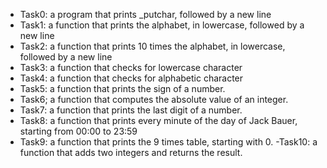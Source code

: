 - Task0: a program that prints _putchar, followed by a new line
- Task1: a function that prints the alphabet, in lowercase, followed by a new line
- Task2: a function that prints 10 times the alphabet, in lowercase, followed by a new line
- Task3: a function that checks for lowercase character
- Task4: a function that checks for alphabetic character
- Task5: a function that prints the sign of a number.
- Task6; a function that computes the absolute value of an integer.
- Task7: a function that prints the last digit of a number.
- Task8: a function that prints every minute of the day of Jack Bauer, starting from 00:00 to 23:59
- Task9: a function that prints the 9 times table, starting with 0.
-Task10: a function that adds two integers and returns the result.
